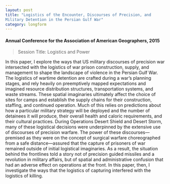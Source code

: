 ```yaml
---
layout: post
title: "Logistics of the Encounter, Discourses of Precision, and
Military Detention in the Persian Gulf War"
category: longform
---
```


#### Annual Conference for the Association of American Geographers, 2015

> Session Title: Logistics and Power

In this paper, I explore the ways that US military discourses of precision war intersected with the logistics of war prison construction, supply, and management to shape the landscape of violence in the Persian Gulf War. The logistics of wartime detention are crafted during a war’s planning stages, and rely heavily on preemptively mapped expectations and imagined resource distribution structures, transportation systems, and waste streams. These spatial imaginaries ultimately affect the choice of sites for camps and establish the supply chains for their construction, staffing, and continued operation. Much of this relies on predictions about how a particular military strategy will be deployed and the number of detainees it will produce, their overall health and caloric requirements, and their cultural practices.
During Operations Desert Shield and Desert Storm, many of these logistical decisions were underpinned by the extensive use of discourses of precision warfare. The power of these discourses—premised as they were on the concept of surgical warfare choreographed from a safe distance—assured that the capture of prisoners of war remained outside of initial logistical imaginaries. As a result, the situation behind the frontlines told a story not of precision guided missiles and a revolution in military affairs, but of spatial and administrative confusion that had an adverse effect on operations at the front. In this paper, then, I investigate the ways that the logistics of capturing interfered with the logistics of killing.
